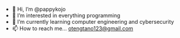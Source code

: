 - 👋 Hi, I’m @pappykojo
- 👀 I’m interested in everything programming
- 🌱 I’m currently learning computer engineering and cybersecurity
- 📫 How to reach me... otengtano123@gmail.com

<!---
pappykojo/pappykojo is a ✨ special ✨ repository because its `README.md` (this file) appears on your GitHub profile.
You can click the Preview link to take a look at your changes.
--->

